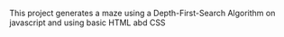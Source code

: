 This project generates a maze using a Depth-First-Search Algorithm on javascript and using basic HTML abd CSS
